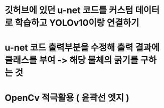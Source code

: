 # 깃허브에 있던 u-net 코드를 커스텀 데이터로 학습하고 YOLOv10이랑 연결하기
# u-net 코드 출력부분을 수정해 출력 결과에 클래스를 부여 -> 해당 물체의 굵기를 구하는 것
# OpenCv 적극활용 ( 윤곽선 엣지 )

